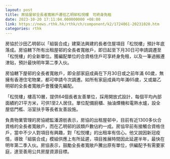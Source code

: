 ```yaml
---
layout: post
title: 房協屋邨全長者寬敞戶遷往乙明邨松悅樓　可終身免租
date: 2023-10-20 17:11:04.000000000 +08:00
link: https://news.rthk.hk/rthk/ch/component/k2/1724061-20231020.htm
categories: rthk
---
```


房協於沙田乙明邨以「組裝合成」建築法興建的長者住屋項目「松悦樓」預計年底落成。房協轄下所有出租屋邨的全長者寬敞戶，即日起至下月30日可申請調遷至「松悦樓」的全新單位。獲編配單位的合資格住戶可享終身免租，以及一筆過搬遷津貼，預計最快明年第二季入伙。

房協轄下屋邨的全長者寬敞戶，即全部家庭成員在下月30日或之前年滿 60歲，無擁有香港住宅物業，都可申請今次調遷。如所有家庭成員均年滿65歲，又或屬乙明邨的全長者寬敞戶會獲優先編配。

「松悦樓」樓高10層，提供64個長者友善單位，採用開放式設計，每個平均內部面績約21平方米，可供1至2人居住。單位配備廚櫃、抽油煙機和電熱水爐，設全屋低門檻、浴室扶手等長者友善設施。

負責物業管理的房協總監潘源舫表示，房協的出租屋邨中，目前有近1300多伙合資格的全長者寬敝戶，而在乙明邨的該類戶數佔約一成。房協早前有接觸合資格住戶，當中不少人對項目有興趣，對「松悦樓」的出租率有信心。他又說因新冠疫情，導致「組裝合成」模組供應上有所延遲，項目推展時間因此延遲半年，最快在明年第二季入伙。房協表示，鼓勵全長者寬敞戶騰出原有單位，供編配予有需要家庭，達至善用公共房屋資源目標。
